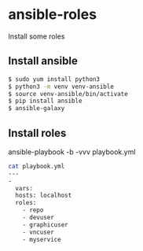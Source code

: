 # ansible-roles

Install some roles

## Install ansible

```bash
$ sudo yum install python3
$ python3 -m venv venv-ansible
$ source venv-ansible/bin/activate
$ pip install ansible
$ ansible-galaxy
```

## Install roles
ansible-playbook  -b -vvv  playbook.yml

```bash
cat playbook.yml
---
-
  vars:
  hosts: localhost
  roles:
    - repo
    - devuser
    - graphicuser
    - vncuser
    - myservice
```
